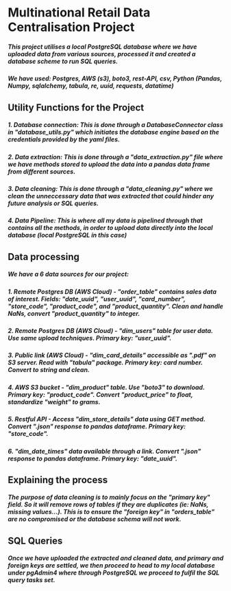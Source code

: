 # Multinational Retail Data Centralisation Project

##### This project utilises a local PostgreSQL database where we have uploaded data from various sources, processed it and created a database scheme to run SQL queries.
##### We have used: Postgres, AWS (s3), boto3, rest-API, csv, Python (Pandas, Numpy, sqlalchemy, tabula, re, uuid, requests, datatime) 

## Utility Functions for the Project
##### 1. Database connection: This is done through a DatabaseConnector class in "database_utils.py" which initiates the database engine based on the credentials provided by the yaml files. 
##### 2. Data extraction: This is done through a "data_extraction.py" file where we have methods stored to upload the data into a pandas data frame from different sources. 
##### 3. Data cleaning: This is done through a "data_cleaning.py" where we clean the unneccessary data that was extracted that could hinder any future analysis or SQL queries.
##### 4. Data Pipeline: This is where all my data is pipelined through that contains all the methods, in order to upload data directly into the local database (local PostgreSQL in this case) 

## Data processing
##### We have a 6 data sources for our project:
##### 1. Remote Postgres DB (AWS Cloud) - "order_table" contains sales data of interest. Fields: "date_uuid", "user_uuid", "card_number", "store_code", "product_code", and "product_quantity". Clean and handle NaNs, convert "product_quantity" to integer.
##### 2. Remote Postgres DB (AWS Cloud) - "dim_users" table for user data. Use same upload techniques. Primary key: "user_uuid".
##### 3. Public link (AWS Cloud) - "dim_card_details" accessible as ".pdf" on S3 server. Read with "tabula" package. Primary key: card number. Convert to string and clean.
##### 4. AWS S3 bucket - "dim_product" table. Use "boto3" to download. Primary key: "product_code". Convert "product_price" to float, standardize "weight" to grams.
##### 5. Restful API - Access "dim_store_details" data using GET method. Convert ".json" response to pandas dataframe. Primary key: "store_code".
##### 6. "dim_date_times" data available through a link. Convert ".json" response to pandas dataframe. Primary key: "date_uuid".

## Explaining the process
##### The purpose of data cleaning is to mainly focus on the "primary key" field. So it will remove rows of tables if they are duplicates (ie: NaNs, missing values...). This is to ensure the "foreign key" in "orders_table" are no compromised or the database schema will not work.

## SQL Queries
##### Once we have uploaded the extracted and cleaned data, and primary and foreign keys are settled, we then proceed to head to my local database under pgAdmin4 where through PostgreSQL we proceed to fulfil the SQL query tasks set.
